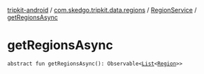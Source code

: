 [tripkit-android](../../index.md) / [com.skedgo.tripkit.data.regions](../index.md) / [RegionService](index.md) / [getRegionsAsync](./get-regions-async.md)

# getRegionsAsync

`abstract fun getRegionsAsync(): Observable<`[`List`](https://kotlinlang.org/api/latest/jvm/stdlib/kotlin.collections/-list/index.html)`<`[`Region`](../../com.skedgo.tripkit.common.model/-region/index.md)`>>`